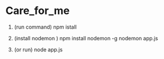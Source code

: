 # Care_for_me

1. (run command)
npm istall

2. (install nodemon )
  npm install nodemon -g
  nodemon app.js

2. (or run)
  node app.js
